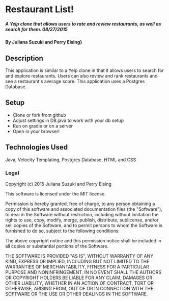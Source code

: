 # Restaurant List!

##### A Yelp clone that allows users to rate and review restaurants, as well as search for them.  08/27/2015

#### By Juliana Suzuki and Perry Eising}

## Description

This application is similar to a Yelp clone in that it allows users to search for and explore restaurants. Users can also review and rank restaurants and see a restaurant's average score. This application uses a Postgres Database.

## Setup

* Clone or fork from github
* Adjust settings in DB.java to work with your db setup
* Run on gradle or on a server
* Open in your browser!

## Technologies Used

Java, Velocity Templating, Postgres Database, HTML and CSS

### Legal


Copyright (c) 2015 Juliana Suzuki and Perry Eising

This software is licensed under the MIT license.

Permission is hereby granted, free of charge, to any person obtaining a copy
of this software and associated documentation files (the "Software"), to deal
in the Software without restriction, including without limitation the rights
to use, copy, modify, merge, publish, distribute, sublicense, and/or sell
copies of the Software, and to permit persons to whom the Software is
furnished to do so, subject to the following conditions:

The above copyright notice and this permission notice shall be included in
all copies or substantial portions of the Software.

THE SOFTWARE IS PROVIDED "AS IS", WITHOUT WARRANTY OF ANY KIND, EXPRESS OR
IMPLIED, INCLUDING BUT NOT LIMITED TO THE WARRANTIES OF MERCHANTABILITY,
FITNESS FOR A PARTICULAR PURPOSE AND NONINFRINGEMENT. IN NO EVENT SHALL THE
AUTHORS OR COPYRIGHT HOLDERS BE LIABLE FOR ANY CLAIM, DAMAGES OR OTHER
LIABILITY, WHETHER IN AN ACTION OF CONTRACT, TORT OR OTHERWISE, ARISING FROM,
OUT OF OR IN CONNECTION WITH THE SOFTWARE OR THE USE OR OTHER DEALINGS IN
THE SOFTWARE.
